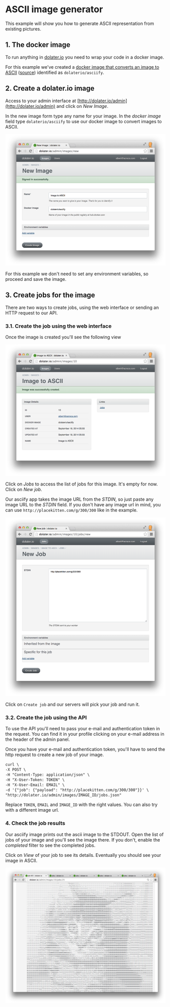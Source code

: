# ASCII image generator

This example will show you how to generate ASCII representation from existing pictures.

## 1. The docker image

To run anything in [dolater.io](http://dolater.io) you need to wrap your code in a docker image.

For this example we've created a [docker image that converts an image to ASCII](https://registry.hub.docker.com/u/dolaterio/asciify/) ([source](https://github.com/dolaterio/asciify)) identified as `dolaterio/asciify`.

## 2. Create a dolater.io image

Access to your admin interface at [http://dolater.io/admin](http://dolater.io/admin) and click on _New Image_.

In the new image form type any name for your image. In the _docker image_ field type `dolaterio/asciify` to use our docker image to convert images to ASCII.

![New dolater image](images/new_image_form.png)

For this example we don't need to set any environment variables, so proceed and save the image.

## 3. Create jobs for the image


There are two ways to create jobs, using the web interface or sending an HTTP request to our API.

### 3.1. Create the job using the web interface

Once the image is created you'll see the following view

![Image created](images/image_created.png)

Click on _Jobs_ to access the list of jobs for this image. It's empty for now. Click on _New job_.

Our asciify app takes the image URL from the _STDIN_, so just paste any image URL to the _STDIN_ field. If you don't have any image url in mind, you can use `http://placekitten.com/g/300/300` like in the example.

![New job](images/new_job.png)

Click on `Create job` and our servers will pick your job and run it.

### 3.2. Create the job using the API

To use the API you'll need to pass your e-mail and authentication token in the request. You can find it in your profile clicking on your e-mail address in the header of the admin panel.

Once you have your e-mail and authentication token, you'll have to send the http request to create a new job of your image.

```
curl \
-X POST \
-H "Content-Type: application/json" \
-H "X-User-Token: TOKEN" \
-H "X-User-Email: EMAIL" \
-d '{"job": {"payload": "http://placekitten.com/g/300/300"}}' \
"http://dolater.io/admin/images/IMAGE_ID/jobs.json"
```

Replace `TOKEN`, `EMAIL` and `IMAGE_ID` with the right values. You can also try with a different image url.

### 4. Check the job results

Our asciify image prints out the ascii image to the STDOUT. Open the list of jobs of your image and you'll see the image there. If you don't, enable the _completed_ filter to see the completed jobs.

Click on _View_ of your job to see its details. Eventually you should see your image in ASCII.

![ASCII cat](images/ascii_cat.png)
